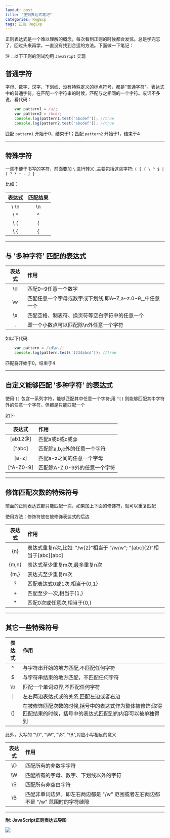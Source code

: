 ```yaml
---
layout: post
title: "正则表达式笔记"
categories: RegExp
tags: 正则 RegExp
---
```


正则表达式是一个难以理解的概念，每次看到正则的时候都会发怵。总是学完忘了，回过头来再学，一直没有找到合适的方法。下面做一下笔记：

注：以下正则的测试均用 `JavaSript` 实现

## 普通字符

字母、数字、汉字、下划线、没有特殊定义的标点符号，都是"普通字符"。表达式中的普通字符，在匹配一个字符串的时候，匹配与之相同的一个字符。废话不多说，看代码：

```js
    var pattern1 = /a/;
    var pattern2 = /bcd/;
    console.log(pattern1.test('abcdef')); //true
    console.log(pattern2.test('abcdef')); //true
```

匹配 `pattern1` 开始于0，结束于1；匹配 `pattern2` 开始于1，结束于4

---

## 特殊字符

一些不便于书写的字符，前面要加 `\` 进行转义 ,主要包括这些字符:
 `( [ { \ ^ $ | ) ? * + . ] }`

比如：

|表达式|匹配结果|
|:----:|:----:| 
| \ \n| \n|
| \ ^ | ^ |
| \ ( | ( |
| \ { | { |

---

## 与 '多种字符' 匹配的表达式

|表达式|作用|
|:----:|:--|
|\d|匹配0~9任意一个数字|
|\w|匹配任意一个字母或数字或下划线,即A~Z,a~z.0~9,_中任意一个|
|\s|匹配空格、制表符、换页符等空白字符中的任意一个|
| .|即一个小数点可以匹配除\n外任意一个字符|

如以下代码:

```js
    var pattern = /\d\w./;
    console.log(pattern.test('1234abcd')); //true
```

匹配将开始于0，结束于4

---

## 自定义能够匹配 '多种字符' 的表达式

使用 `[]` 包含一系列字符，能够匹配其中任意一个字符;用 `^[]` 则能够匹配其中字符外的任意一个字符。但都是只能匹配一个

如下:

|表达式|作用|
|:----:|:--|
|[ab12@]|匹配a或b或c或@|
|[^abc]|匹配除a,b,c外的任意一个字符|
|[a-z]|匹配a-z之间的任意一个字母|
|[^A-Z0-9]|匹配除A-Z,0-9外的任意一个字符|

---

## 修饰匹配次数的特殊符号

前面的正则表达式都只能匹配一次，如果加上下面的修饰符，就可以重复匹配

使用方法：修饰符放在被修饰表达式的后边

|表达式|作用|
|:----:|:--|
|\{n}|表达式重复n次,比如: "/w\{2}"相当于 "/w/w"; "[abc]\{2}"相当于[abc][abc]|
|\{m,n}|表达式至少重复m次,最多重复n次|
|\{m,}|表达式至少重复m次|
|?|匹配表达式0或1次,相当于\{0,1}|
|+|匹配至少一次,相当于\{1,}|
|*|匹配0次或任意次,相当于\{0,}|

---

## 其它一些特殊符号

|表达式|作用|
|:----:|:--|
|^|与字符串开始的地方匹配,不匹配任何字符|
|$|与字符串结束的地方匹配，不匹配任何字符|
|\b|匹配一个单词边界,不匹配任何字符|
|｜|左右两边表达式或的关系,匹配左边或者右边|
|()|在被修饰匹配次数的时候,括号中的表达式作为整体被修饰;取得匹配结果的时候，括号中的表达式匹配到的内容可以被单独得到|

此外，大写的 "\D", "\W", "\S", "\B",对应小写相反的意义

|表达式|作用|
|:----:|:--|
|\D|匹配所有的非数字字符|
|\W|匹配所有的字母、数字、下划线以外的字符|
|\S|匹配所有非空白字符|
|\B|匹配非单词边界，即左右两边都是 "/w" 范围或者左右两边都不是 "/w" 范围时的字符缝隙|

---

**附: JavaScript正则表达式导图**

![](http://7xr2ek.com1.z0.glb.clouddn.com/JavaScript-regular-expressions.gif)
